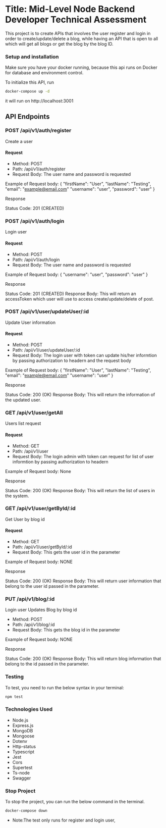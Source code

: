 # Title: Mid-Level Node Backend Developer Technical Assessment
This project is to create APIs that involves the user register and login in order to create/update/delete a blog, while having an API that is open to all which will get all blogs or get the blog by the blog ID.

### Setup and installation
Make sure you have your docker running, because this api runs on Docker for database and environment control.

To initialize this API, run

```bash
docker-compose up -d
```

it will run on http://localhost:3001

## API Endpoints

### POST /api/v1/auth/register

Create a user

#### Request

- Method: POST
- Path: /api/v1/auth/register
- Request Body: The user name and password is requested

Example of Request body:
{
    "firstName": "User",
    "lastName": "Testing",
    "email": "example@email.com"
    "username": "user",
    "password": "user"
}

Response

Status Code: 201 (CREATED)

### POST /api/v1/auth/login

Login user

#### Request

- Method: POST
- Path: /api/v1/auth/login
- Request Body: The user name and password is requested

Example of Request body:
{
    "username": "user",
    "password": "user"
}

Response

Status Code: 201 (CREATED)
Response Body: This will return an accessToken which user will use to access create/update/delete of post.

### POST /api/v1/user/updateUser/:id

Update User information

#### Request

- Method: POST
- Path: /api/v1/user/updateUser/:id
- Request Body: The login user with token can update his/her informtion by passing authorization to headern and the request body

Example of Request body:
{
    "firstName": "User",
    "lastName": "Testing",
    "email": "example@email.com"
    "username": "user"
}

Response

Status Code: 200 (OK)
Response Body: This will return the information of the updated user.

### GET /api/v1/user/getAll

Users list request

#### Request

- Method: GET
- Path: /api/v1/user
- Request Body: The login admin with token can request for list of user informtion by passing authorization to headern

Example of Request body:
None

Response

Status Code: 200 (OK)
Response Body: This will return the list of users in the system.

### GET /api/v1/user/getById/:id

Get User by blog id

#### Request

- Method: GET
- Path: /api/v1/user/getById/:id
- Request Body: This gets the user id in the parameter

Example of Request body:
NONE

Response

Status Code: 200 (OK)
Response Body: This will return user information that belong to the user id passed in the parameter.

### PUT /api/v1/blog/:id

Login user Updates Blog by blog id


- Method: POST
- Path: /api/v1/blog/:id
- Request Body: This gets the blog id in the parameter

Example of Request body:
NONE

Response

Status Code: 200 (OK)
Response Body: This will return blog information that belong to the id passed in the parameter.

### Testing
To test, you need to run the below syntax in your terminal:

```bash
npm test
```

### Technologies Used
- Node.js
- Express.js
- MongoDB
- Mongoose
- Dotenv
- Http-status
- Typescript
- Jest
- Cors
- Supertest
- Ts-node
- Swagger

### Stop Project
To stop the project, you can run the below command in the terminal.

```bash
docker-compose down
```

- Note:The test only runs for register and login user,  